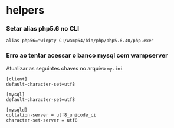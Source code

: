 # helpers
### Setar alias php5.6 no CLI

`alias php56="winpty C:/wamp64/bin/php/php5.6.40/php.exe"`

### Erro ao tentar acessar o banco mysql com wampserver

Atualizar as seguintes chaves no arquivo `my.ini`

```
[client]
default-character-set=utf8

[mysql]
default-character-set=utf8

[mysqld]
collation-server = utf8_unicode_ci
character-set-server = utf8
```
